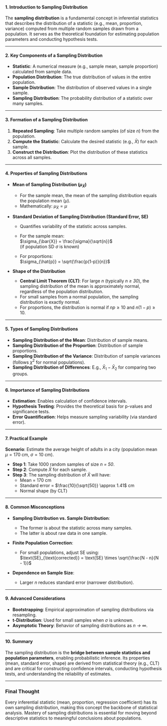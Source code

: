 #### 1. Introduction to Sampling Distribution

The **sampling distribution** is a fundamental concept in inferential statistics that describes the distribution of a statistic (e.g., mean, proportion, variance) computed from multiple random samples drawn from a population. It serves as the theoretical foundation for estimating population parameters and conducting hypothesis tests.

---

#### 2. Key Components of a Sampling Distribution

- **Statistic**: A numerical measure (e.g., sample mean, sample proportion) calculated from sample data.
- **Population Distribution**: The true distribution of values in the entire population.
- **Sample Distribution**: The distribution of observed values in a single sample.
- **Sampling Distribution**: The probability distribution of a statistic over many samples.

---

#### 3. Formation of a Sampling Distribution

1. **Repeated Sampling**: Take multiple random samples (of size *n*) from the population.  
2. **Compute the Statistic**: Calculate the desired statistic (e.g., $\bar{X}$) for each sample.  
3. **Construct the Distribution**: Plot the distribution of these statistics across all samples.

---

#### 4. Properties of Sampling Distributions

- **Mean of Sampling Distribution ($\mu_{\bar{X}}$)**  
  - For the sample mean, the mean of the sampling distribution equals the population mean ($\mu$).  
  - Mathematically: $\mu_{\bar{X}} = \mu$

- **Standard Deviation of Sampling Distribution (Standard Error, SE)**  
  - Quantifies variability of the statistic across samples.

  - For the sample mean:  
    $\sigma_{\bar{X}} = \frac{\sigma}{\sqrt{n}}$  
    (if population SD $\sigma$ is known)

  - For proportions:  
    $\sigma_{\hat{p}} = \sqrt{\frac{p(1-p)}{n}}$

- **Shape of the Distribution**  
  - **Central Limit Theorem (CLT)**: For large *n* (typically *n ≥ 30*), the sampling distribution of the mean is approximately normal, regardless of the population distribution.
  - For small samples from a normal population, the sampling distribution is exactly normal.
  - For proportions, the distribution is normal if $np \ge 10$ and $n(1 - p) \ge 10$.

---

#### 5. Types of Sampling Distributions

- **Sampling Distribution of the Mean**: Distribution of sample means.  
- **Sampling Distribution of the Proportion**: Distribution of sample proportions.  
- **Sampling Distribution of the Variance**: Distribution of sample variances (follows $\chi^2$ for normal populations).  
- **Sampling Distribution of Differences**: E.g., $\bar{X}_1 - \bar{X}_2$ for comparing two groups.

---

#### 6. Importance of Sampling Distributions

- **Estimation**: Enables calculation of confidence intervals.  
- **Hypothesis Testing**: Provides the theoretical basis for p-values and significance tests.  
- **Error Quantification**: Helps measure sampling variability (via standard error).

---

#### 7. Practical Example

**Scenario**: Estimate the average height of adults in a city (population mean $\mu = 170$ cm, $\sigma = 10$ cm).

- **Step 1**: Take 1000 random samples of size *n = 50*.  
- **Step 2**: Compute $\bar{X}$ for each sample.  
- **Step 3**: The sampling distribution of $\bar{X}$ will have:  
  - Mean = 170 cm  
  - Standard error = $\frac{10}{\sqrt{50}} \approx 1.41$ cm  
  - Normal shape (by CLT)

---

#### 8. Common Misconceptions

- **Sampling Distribution vs. Sample Distribution**:  
  - The former is about the statistic across many samples.  
  - The latter is about raw data in one sample.

- **Finite Population Correction**:  
  - For small populations, adjust SE using:  
    $\text{SE}_{\text{corrected}} = \text{SE} \times \sqrt{\frac{N - n}{N - 1}}$

- **Dependence on Sample Size**:  
  - Larger *n* reduces standard error (narrower distribution).

---

#### 9. Advanced Considerations

- **Bootstrapping**: Empirical approximation of sampling distributions via resampling.  
- **t-Distribution**: Used for small samples when $\sigma$ is unknown.  
- **Asymptotic Theory**: Behavior of sampling distributions as *n → ∞*.

---

#### 10. Summary

The sampling distribution is the **bridge between sample statistics and population parameters**, enabling probabilistic inference. Its properties (mean, standard error, shape) are derived from statistical theory (e.g., CLT) and are critical for constructing confidence intervals, conducting hypothesis tests, and understanding the reliability of estimates.

---

### Final Thought

Every inferential statistic (mean, proportion, regression coefficient) has its own sampling distribution, making this concept the backbone of statistical analysis. Mastery of sampling distributions is essential for moving beyond descriptive statistics to meaningful conclusions about populations.
